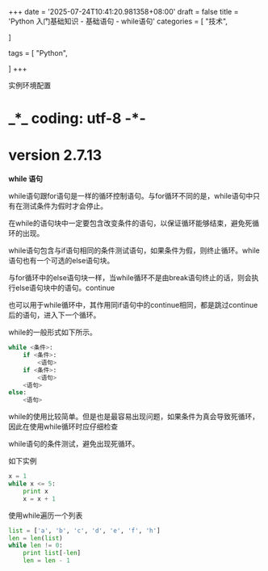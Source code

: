 +++
date = '2025-07-24T10:41:20.981358+08:00'
draft = false
title = 'Python 入门基础知识 - 基础语句 - while语句'
categories = [
    "技术",

]

tags = [
    "Python",

]
+++

实例环境配置

# \_\*\_ coding: utf-8 -\*-

# version 2.7.13

**while 语句**

while语句跟for语句是一样的循环控制语句。与for循环不同的是，while语句中只有在测试条件为假时才会停止。

在while的语句块中一定要包含改变条件的语句，以保证循环能够结束，避免死循环的出现。

while语句包含与if语句相同的条件测试语句，如果条件为假，则终止循环。while语句也有一个可选的else语句块。

与for循环中的else语句块一样，当while循环不是由break语句终止的话，则会执行else语句块中的语句。continue

也可以用于while循环中，其作用同if语句中的continue相同，都是跳过continue后的语句，进入下一个循环。

while的一般形式如下所示。

```py
while <条件>:
	if <条件>:
		<语句>
	if <条件>:
		<语句>
	<语句>
else:
	<语句>  

```

while的使用比较简单。但是也是最容易出现问题，如果条件为真会导致死循环，因此在使用while循环时应仔细检查

while语句的条件测试，避免出现死循环。

如下实例

```py
x = 1
while x <= 5:
	print x
	x = x + 1
```

使用while遍历一个列表

```py
list = ['a', 'b', 'c', 'd', 'e', 'f', 'h']
len = len(list)
while len != 0:
	print list[-len]
	len = len - 1
```
